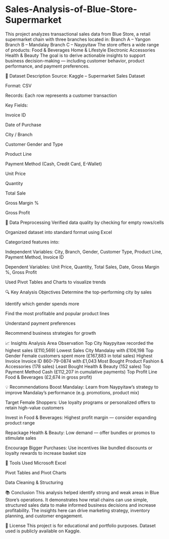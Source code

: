 # Sales-Analysis-of-Blue-Store-Supermarket
This project analyzes transactional sales data from Blue Store, a retail supermarket chain with three branches located in:  Branch A – Yangon  Branch B – Mandalay  Branch C – Naypyitaw  The store offers a wide range of products:  Food &amp; Beverages  Home &amp; Lifestyle  Electronic Accessories  Health &amp; Beauty
The goal is to derive actionable insights to support business decision-making — including customer behavior, product performance, and payment preferences.

📁 Dataset Description
Source: Kaggle – Supermarket Sales Dataset

Format: CSV

Records: Each row represents a customer transaction

Key Fields:

Invoice ID

Date of Purchase

City / Branch

Customer Gender and Type

Product Line

Payment Method (Cash, Credit Card, E-Wallet)

Unit Price

Quantity

Total Sale

Gross Margin %

Gross Profit

🧹 Data Preprocessing
Verified data quality by checking for empty rows/cells

Organized dataset into standard format using Excel

Categorized features into:

Independent Variables: City, Branch, Gender, Customer Type, Product Line, Payment Method, Invoice ID

Dependent Variables: Unit Price, Quantity, Total Sales, Date, Gross Margin %, Gross Profit

Used Pivot Tables and Charts to visualize trends

🔍 Key Analysis Objectives
Determine the top-performing city by sales

Identify which gender spends more

Find the most profitable and popular product lines

Understand payment preferences

Recommend business strategies for growth

📈 Insights
Analysis Area	Observation
Top City	Naypyitaw recorded the highest sales (£110,569)
Lowest Sales City	Mandalay with £106,198
Top Gender	Female customers spent more (£167,883 in total sales)
Highest Invoice	Invoice ID 860-79-0874 with £1,043
Most Bought Product	Fashion & Accessories (178 sales)
Least Bought	Health & Beauty (152 sales)
Top Payment Method	Cash (£112,207 in cumulative payments)
Top Profit Line	Food & Beverages (£2,674 in gross profit)

💡 Recommendations
Boost Mandalay: Learn from Naypyitaw’s strategy to improve Mandalay’s performance (e.g. promotions, product mix)

Target Female Shoppers: Use loyalty programs or personalized offers to retain high-value customers

Invest in Food & Beverages: Highest profit margin — consider expanding product range

Repackage Health & Beauty: Low demand — offer bundles or promos to stimulate sales

Encourage Bigger Purchases: Use incentives like bundled discounts or loyalty rewards to increase basket size

📌 Tools Used
Microsoft Excel

Pivot Tables and Pivot Charts

Data Cleaning & Structuring

📚 Conclusion
This analysis helped identify strong and weak areas in Blue Store’s operations. It demonstrates how retail chains can use simple, structured sales data to make informed business decisions and increase profitability. The insights here can drive marketing strategy, inventory planning, and customer engagement.

📎 License
This project is for educational and portfolio purposes. Dataset used is publicly available on Kaggle.

